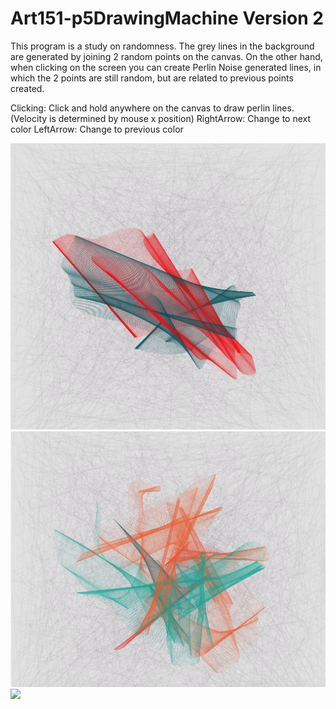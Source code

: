 # Art151-p5DrawingMachine Version 2

This program is a study on randomness. The grey lines in the background are generated by joining 2 random points on the canvas. On the other hand, when clicking on the screen you can create Perlin Noise generated lines, in which the 2 points are still random, but are related to previous points created.

Clicking: Click and hold anywhere on the canvas to draw perlin lines. (Velocity is determined by mouse x position) RightArrow: Change to next color LeftArrow: Change to previous color

![](https://github.com/jacobdiaz/Art151-p5DrawingMachine2/blob/master/assets/Screen%20Shot%202020-05-08%20at%204.40.30%20PM.png)
![](https://github.com/jacobdiaz/Art151-p5DrawingMachine2/blob/master/assets/Screen%20Shot%202020-05-08%20at%205.20.08%20PM.png)
![](https://github.com/jacobdiaz/Art151-p5DrawingMachine2/blob/master/assets/Screen%20Shot%202020-05-08%20at%201.59.21%20PM.png) 
